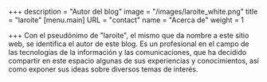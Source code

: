 +++
description = "Autor del blog"
image = "/images/laroite_white.png"
title = "laroite"
[menu.main]
URL = "contact"
name = "Acerca de"
weight = 1

+++
Con el pseudónimo de "laroite", el mismo que da nombre a este sitio web, se identifica el autor de este blog. Es un profesional en el campo de las tecnologías de la información y las comunicaciones, que ha decidido compartir en este espacio algunas de sus experiencias y conocimientos, así como exponer sus ideas sobre diversos temas de interés.